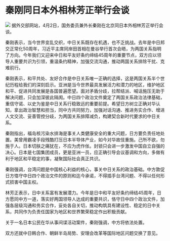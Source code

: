 # 秦刚同日本外相林芳正举行会谈

![](https://inews.gtimg.com/news_bt/OMPHpugdlVPoQ5_LkOM005zhytn5weJGHcW8EsIL61VowAA/1000)
据外交部网站，4月2日，国务委员兼外长秦刚在北京同日本外相林芳正举行会谈。

秦刚表示，当今世界变乱交织，中日关系既存在机遇，也不乏挑战。去年是中日邦交正常化50周年，习近平主席同岸田首相在曼谷举行首次会晤，为两国关系指明了方向。今年我们又迎来中日和平友好条约缔结45周年的重要节点，双方应以领导人重要共识为引领，重温条约精神，加强交流沟通，推动两国关系排除干扰、克难前行。

秦刚表示，和平共处、友好合作是中日关系唯一正确的选择，这是两国关系半个世纪历程给我们的深刻启示。亚洲是当今世界最具发展活力和潜力的地区，维护地区和平、促进共同发展是各国普遍愿望。面对矛盾分歧，拉帮结派、喊话施压无助于解决问题，只会加深彼此隔阂。中日四个政治文件奠定了两国关系政治法律基础，重信守诺、以史为鉴是中日关系行稳致远的重要前提。希望日方树立正确对华认知，拿出政治智慧和担当，同中方共同努力，加强对话沟通、推进务实合作、增进人文交流、妥善管控分歧，为两国关系排障减负，构建契合新时代要求的中日关系。

秦刚指出，福岛核污染水排海是事关人类健康安全的重大问题，日方要负责任地处置。美曾用霸凌手段残酷打压日本半导体产业，如今对华故伎重施。己所不欲，勿施于人。日本切肤之痛犹在，不应为虎作伥。封锁只会进一步激发中国自立自强的决心。日本是七国集团成员，更是亚洲一员，应正确引导会议基调和方向，多做有利于地区和平稳定的事，凝聚国际社会真正共识。

秦刚强调，台湾问题是中国核心利益的核心，事关中日关系的政治基础。中方敦促日方恪守中日四个政治文件的原则和迄今承诺，不得插手台湾问题、不得以任何形式损害中国主权。

林芳正表示，日中关系富有发展潜力。今年是日中和平友好条约缔结45周年，日方愿同中方一道，落实好两国领导人达成的重要共识，恪守日中四个政治文件，加强各层级沟通和务实合作，妥处各自关切，推动构筑具有建设性、稳定的日中关系，共同作为负责任国家为地区和世界繁荣稳定作出积极贡献。

关于一名日本公民在华从事间谍活动案件，秦刚强调，中方将依法处置。

双方还就中日韩合作、朝鲜半岛局势、安理会改革等国际地区问题交换了意见。

